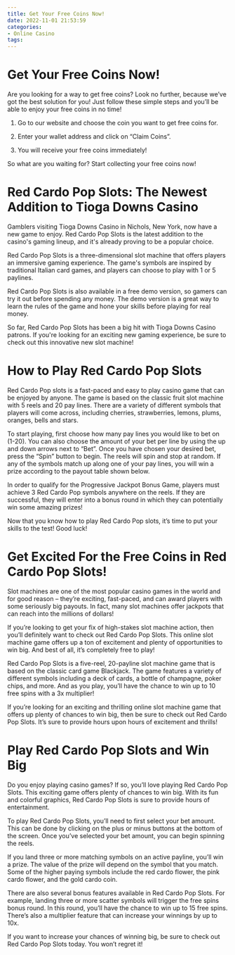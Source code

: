 ```yaml
---
title: Get Your Free Coins Now!
date: 2022-11-01 21:53:59
categories:
- Online Casino
tags:
---
```



#  Get Your Free Coins Now!

Are you looking for a way to get free coins? Look no further, because we’ve got the best solution for you! Just follow these simple steps and you’ll be able to enjoy your free coins in no time!

1. Go to our website and choose the coin you want to get free coins for.

2. Enter your wallet address and click on “Claim Coins”.

3. You will receive your free coins immediately!

So what are you waiting for? Start collecting your free coins now!

#  Red Cardo Pop Slots: The Newest Addition to Tioga Downs Casino

Gamblers visiting Tioga Downs Casino in Nichols, New York, now have a new game to enjoy. Red Cardo Pop Slots is the latest addition to the casino's gaming lineup, and it's already proving to be a popular choice.

Red Cardo Pop Slots is a three-dimensional slot machine that offers players an immersive gaming experience. The game's symbols are inspired by traditional Italian card games, and players can choose to play with 1 or 5 paylines.

Red Cardo Pop Slots is also available in a free demo version, so gamers can try it out before spending any money. The demo version is a great way to learn the rules of the game and hone your skills before playing for real money.

So far, Red Cardo Pop Slots has been a big hit with Tioga Downs Casino patrons. If you're looking for an exciting new gaming experience, be sure to check out this innovative new slot machine!

#  How to Play Red Cardo Pop Slots

Red Cardo Pop slots is a fast-paced and easy to play casino game that can be enjoyed by anyone. The game is based on the classic fruit slot machine with 5 reels and 20 pay lines. There are a variety of different symbols that players will come across, including cherries, strawberries, lemons, plums, oranges, bells and stars.

To start playing, first choose how many pay lines you would like to bet on (1-20). You can also choose the amount of your bet per line by using the up and down arrows next to “Bet”. Once you have chosen your desired bet, press the “Spin” button to begin. The reels will spin and stop at random. If any of the symbols match up along one of your pay lines, you will win a prize according to the payout table shown below.

In order to qualify for the Progressive Jackpot Bonus Game, players must achieve 3 Red Cardo Pop symbols anywhere on the reels. If they are successful, they will enter into a bonus round in which they can potentially win some amazing prizes!

Now that you know how to play Red Cardo Pop slots, it’s time to put your skills to the test! Good luck!

#  Get Excited For the Free Coins in Red Cardo Pop Slots!

Slot machines are one of the most popular casino games in the world and for good reason – they’re exciting, fast-paced, and can award players with some seriously big payouts. In fact, many slot machines offer jackpots that can reach into the millions of dollars!

If you’re looking to get your fix of high-stakes slot machine action, then you’ll definitely want to check out Red Cardo Pop Slots. This online slot machine game offers up a ton of excitement and plenty of opportunities to win big. And best of all, it’s completely free to play!

Red Cardo Pop Slots is a five-reel, 20-payline slot machine game that is based on the classic card game Blackjack. The game features a variety of different symbols including a deck of cards, a bottle of champagne, poker chips, and more. And as you play, you’ll have the chance to win up to 10 free spins with a 3x multiplier!

If you’re looking for an exciting and thrilling online slot machine game that offers up plenty of chances to win big, then be sure to check out Red Cardo Pop Slots. It’s sure to provide hours upon hours of excitement and thrills!

#  Play Red Cardo Pop Slots and Win Big

Do you enjoy playing casino games? If so, you’ll love playing Red Cardo Pop Slots. This exciting game offers plenty of chances to win big. With its fun and colorful graphics, Red Cardo Pop Slots is sure to provide hours of entertainment.

To play Red Cardo Pop Slots, you’ll need to first select your bet amount. This can be done by clicking on the plus or minus buttons at the bottom of the screen. Once you’ve selected your bet amount, you can begin spinning the reels.

If you land three or more matching symbols on an active payline, you’ll win a prize. The value of the prize will depend on the symbol that you match. Some of the higher paying symbols include the red cardo flower, the pink cardo flower, and the gold cardo coin.

There are also several bonus features available in Red Cardo Pop Slots. For example, landing three or more scatter symbols will trigger the free spins bonus round. In this round, you’ll have the chance to win up to 15 free spins. There’s also a multiplier feature that can increase your winnings by up to 10x.

If you want to increase your chances of winning big, be sure to check out Red Cardo Pop Slots today. You won’t regret it!